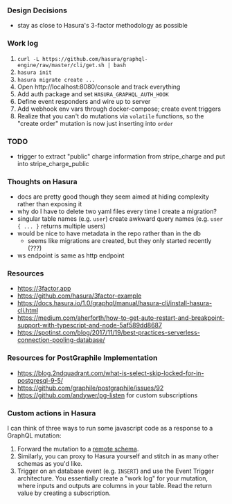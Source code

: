 ### Design Decisions

* stay as close to Hasura's 3-factor methodology as possible

### Work log

1. `curl -L https://github.com/hasura/graphql-engine/raw/master/cli/get.sh | bash`
2. `hasura init`
3. `hasura migrate create ...`
4. Open http://localhost:8080/console and track everything
5. Add auth package and set `HASURA_GRAPHQL_AUTH_HOOK`
6. Define event responders and wire up to server
7. Add webhook env vars through docker-compose; create event triggers
8. Realize that you can't do mutations via `volatile` functions, so
   the "create order" mutation is now just inserting into `order`

### TODO

* trigger to extract "public" charge information from stripe_charge and put into stripe_charge_public

### Thoughts on Hasura

* docs are pretty good though they seem aimed at hiding complexity rather than exposing it
* why do I have to delete two yaml files every time I create a migration?
* singular table names (e.g. `user`) create awkward query names (e.g. `user { ... }` returns multiple users)
* would be nice to have metadata in the repo rather than in the db
  * seems like migrations are created, but they only started recently (???)
* ws endpoint is same as http endpoint

### Resources

* https://3factor.app
* https://github.com/hasura/3factor-example
* https://docs.hasura.io/1.0/graphql/manual/hasura-cli/install-hasura-cli.html
* https://medium.com/aherforth/how-to-get-auto-restart-and-breakpoint-support-with-typescript-and-node-5af589dd8687
* https://spotinst.com/blog/2017/11/19/best-practices-serverless-connection-pooling-database/


### Resources for PostGraphile Implementation

* https://blog.2ndquadrant.com/what-is-select-skip-locked-for-in-postgresql-9-5/
* https://github.com/graphile/postgraphile/issues/92
* https://github.com/andywer/pg-listen for custom subscriptions


### Custom actions in Hasura

I can think of three ways to run some javascript code as a response to a GraphQL mutation:

1. Forward the mutation to a [remote schema](https://docs.hasura.io/1.0/graphql/manual/remote-schemas/index.html).
2. Similarly, you can proxy to Hasura yourself and stitch in as many other schemas as you'd like.
3. Trigger on an database event (e.g. `INSERT`) and use the Event Trigger architecture. You essentially create a "work log" for your mutation, where inputs and outputs are columns in your table. Read the return value by creating a subscription.
